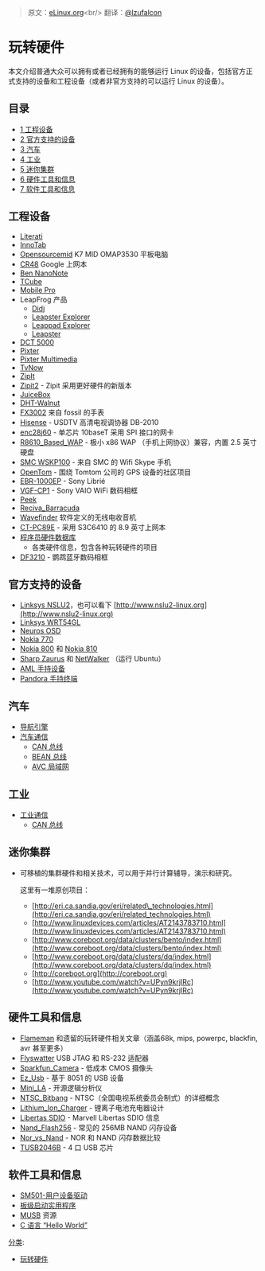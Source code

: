 > 原文：[eLinux.org](http://eLinux.org/Hardware_Hacking "http://eLinux.org/Hardware_Hacking")<br/>
> 翻译：[@lzufalcon](https://github.com/lzufalcon)


# 玩转硬件

本文介绍普通大众可以拥有或者已经拥有的能够运行 Linux 的设备，包括官方正式支持的设备和工程设备（或者非官方支持的可以运行 Linux 的设备）。

## 目录

-   [1 工程设备](#project-devices)
-   [2 官方支持的设备](#supported-devices)
-   [3 汽车](#automotive)
-   [4 工业](#industrial)
-   [5 迷你集群](#miniclusters)
-   [6 硬件工具和信息](#hardware-tools-and-information)
-   [7 软件工具和信息](#software-tools-and-information)

## 工程设备

-   [Literati](../.././dev_portals/Hardware_Hacking/Literati/Literati.md "Literati")
-   [InnoTab](../.././dev_portals/Hardware_Hacking/InnoTab/InnoTab.md "InnoTab")
-   [Opensourcemid](../.././dev_portals/Hardware_Hacking/Opensourcemid/Opensourcemid.md "Opensourcemid") K7 MID OMAP3530 平板电脑
-   [CR48](../.././dev_portals/Hardware_Hacking/CR48/CR48.md "CR48") Google 上网本
-   [Ben NanoNote](http://en.qi-hardware.com/wiki/Ben_NanoNote)
-   [TCube](../.././dev_portals/Hardware_Hacking/TCube_Info/TCube_Info.md "TCube Info")
-   [Mobile Pro](../.././dev_portals/Hardware_Hacking/Mobile_Pro/Mobile_Pro.md "Mobile Pro")
-   LeapFrog 产品
    -   [Didj](../.././dev_portals/Hardware_Hacking/Didj/Didj.md "Didj")
    -   [Leapster Explorer](../.././dev_portals/Hardware_Hacking/Leapster_Explorer/Leapster_Explorer.md "Leapster Explorer")
    -   [Leappad Explorer](../.././dev_portals/Hardware_Hacking/Leappad_Explorer/Leappad_Explorer.md "Leappad Explorer")
    -   [Leapster](../.././dev_portals/Hardware_Hacking/Leapster/Leapster.md "Leapster")
-   [DCT 5000](../.././dev_portals/Hardware_Hacking/DCT_5000/DCT_5000.md "DCT 5000")
-   [Pixter](../.././dev_portals/Hardware_Hacking/Pixter/Pixter.md "Pixter")
-   [Pixter Multimedia](../.././dev_portals/Hardware_Hacking/Pixter/Pixter.md_Multimedia "Pixter Multimedia")
-   [TvNow](../.././dev_portals/Hardware_Hacking/TvNow/TvNow.md "TvNow")
-   [ZipIt](../.././dev_portals/Hardware_Hacking/ZipIt/ZipIt.md "ZipIt")
-   [Zipit2](http://zipit2system.sf.net) - Zipit 采用更好硬件的新版本
-   [JuiceBox](../.././dev_portals/Hardware_Hacking/JuiceBox/JuiceBox.md "JuiceBox")
-   [DHT-Walnut](../.././dev_portals/Hardware_Hacking/DHT-Walnut/DHT-Walnut.md "DHT-Walnut")
-   [FX3002](../.././dev_portals/Hardware_Hacking/FX3002/FX3002.md "FX3002") 来自 fossil 的手表
-   [Hisense](../.././dev_portals/Hardware_Hacking/Hisense/Hisense.md "Hisense") - USDTV 高清电视调协器 DB-2010
-   [enc28j60](../.././dev_portals/Hardware_Hacking/Enc28j60/Enc28j60.md "Enc28j60") - 单芯片 10baseT 采用 SPI 接口的网卡
-   [R8610\_Based\_WAP](../.././dev_portals/Hardware_Hacking/R8610_Based_WAP/R8610_Based_WAP.md "R8610 Based WAP") - 极小 x86 WAP （手机上网协议）兼容，内置 2.5 英寸硬盘
-   [SMC WSKP100](../.././dev_portals/Hardware_Hacking/SMC_WSKP100/SMC_WSKP100.md "SMC WSKP100") - 来自 SMC 的 Wifi Skype 手机
-   [OpenTom](http://www.opentom.org) - 围绕 Tomtom 公司的 GPS 设备的社区项目
-   [EBR-1000EP](../.././dev_portals/Hardware_Hacking/EBR-1000EP/EBR-1000EP.md "EBR-1000EP") - Sony Librié
-   [VGF-CP1](../.././dev_portals/Hardware_Hacking/VGF-CP1/VGF-CP1.md "VGF-CP1") - Sony VAIO WiFi 数码相框
-   [Peek](../.././dev_portals/Hardware_Hacking/Peek/Peek.md "Peek")
-   [Reciva\_Barracuda](../.././dev_portals/Hardware_Hacking/Reciva_Barracuda/Reciva_Barracuda.md "Reciva Barracuda")
-   [Wavefinder](../.././dev_portals/Hardware_Hacking/Wavefinder/Wavefinder.md "Wavefinder") 软件定义的无线电收音机
-   [CT-PC89E](../.././dev_portals/Hardware_Hacking/CT-PC89E/CT-PC89E.md "CT-PC89E") - 采用 S3C6410 的 8.9 英寸上网本
-   [程序员硬件数据库](../.././dev_portals/Hardware_Hacking/Programmers_Hardware_Database/Programmers_Hardware_Database.md "Programmers Hardware Database")
    - 各类硬件信息，包含各种玩转硬件的项目
-   [DF3210](http://sites.google.com/site/repurposelinux/df3120) - 鹦鹉蓝牙数码相框

## 官方支持的设备

-   [Linksys NSLU2](http://en.wikipedia.org/wiki/NSLU2)，也可以看下 [http://www.nslu2-linux.org](http://www.nslu2-linux.org)
-   [Linksys WRT54GL](http://en.wikipedia.org/wiki/Linksys_WRT54G_series#WRT54GL)
-   [Neuros OSD](http://wiki.neurostechnology.com/index.php/Neuros_OSD)
-   [Nokia 770](http://en.wikipedia.org/wiki/N770)
-   [Nokia 800](http://en.wikipedia.org/wiki/N800) 和 [Nokia 810](http://en.wikipedia.org/wiki/N810)
-   [Sharp Zaurus](http://en.wikipedia.org/wiki/Sharp_Zaurus) 和 [NetWalker](http://en.wikipedia.org/wiki/Netwalker#Sharp_Netwalker) （运行 Ubuntu）
-   [AML 手持设备](../.././dev_portals/Hardware_Hacking/AML_Products/AML_Products.md "AML Products")
-   [Pandora 手持终端](http://www.openpandora.org/)

## 汽车

-   [导航引擎](../.././dev_portals/Hardware_Hacking/NaviEngine/NaviEngine.md "NaviEngine")
-   [汽车通信](../.././dev_portals/Hardware_Hacking/Automotive_Communications/Automotive_Communications.md "Automotive Communications")
    -   [CAN 总线](../.././dev_portals/Hardware_Hacking/CAN_Bus/CAN_Bus.md "CAN Bus")
    -   [BEAN 总线](../.././dev_portals/Hardware_Hacking/BEAN_Bus/BEAN_Bus.md "BEAN Bus")
    -   [AVC 局域网](../.././dev_portals/Hardware_Hacking/AVC-LAN/AVC-LAN.md "AVC-LAN")

## 工业

-   [工业通信](../.././dev_portals/Hardware_Hacking/Industrial_Communications/Industrial_Communications.md "Industrial Communications")
    -   [CAN 总线](../.././dev_portals/Hardware_Hacking/CAN_Bus/CAN_Bus.md "CAN Bus")

## 迷你集群

-   可移植的集群硬件和相关技术，可以用于并行计算辅导，演示和研究。

    这里有一堆原创项目：

    -   [http://eri.ca.sandia.gov/eri/related\_technologies.html](http://eri.ca.sandia.gov/eri/related_technologies.html)
    -   [http://www.linuxdevices.com/articles/AT2143783710.html](http://www.linuxdevices.com/articles/AT2143783710.html)
    -   [http://www.coreboot.org/data/clusters/bento/index.html](http://www.coreboot.org/data/clusters/bento/index.html)
    -   [http://www.coreboot.org/data/clusters/dq/index.html](http://www.coreboot.org/data/clusters/dq/index.html)
    -   [http://coreboot.org](http://coreboot.org)
    -   [http://www.youtube.com/watch?v=UPyn9krjIRc](http://www.youtube.com/watch?v=UPyn9krjIRc)

## 硬件工具和信息

-   [Flameman](../.././dev_portals/Hardware_Hacking/Flameman/Flameman.md "Flameman") 和遗留的玩转硬件相关文章（涵盖68k, mips, powerpc, blackfin, avr 甚至更多）
-   [Flyswatter](../.././dev_portals/Hardware_Hacking/Flyswatter/Flyswatter.md "Flyswatter") USB JTAG 和 RS-232 适配器
-   [Sparkfun\_Camera](../.././dev_portals/Hardware_Hacking/Sparkfun_Camera/Sparkfun_Camera.md "Sparkfun Camera") - 低成本 CMOS 摄像头
-   [Ez\_Usb](../.././dev_portals/Hardware_Hacking/Ez_Usb/Ez_Usb.md "Ez Usb") - 基于 8051 的 USB 设备
-   [Mini\_LA](../.././dev_portals/Hardware_Hacking/Mini_LA/Mini_LA.md "Mini LA") - 开源逻辑分析仪
-   [NTSC\_Bitbang](../.././dev_portals/Hardware_Hacking/NTSC_Bitbang/NTSC_Bitbang.md "NTSC Bitbang") - NTSC（全国电视系统委员会制式）的详细概念
-   [Lithium\_Ion\_Charger](../.././dev_portals/Hardware_Hacking/Lithium_Ion_Charger/Lithium_Ion_Charger.md "Lithium Ion Charger") - 锂离子电池充电器设计
-   [Libertas SDIO](../.././dev_portals/Hardware_Hacking/Libertas_SDIO/Libertas_SDIO.md "Libertas SDIO") - Marvell Libertas SDIO 信息
-   [Nand\_Flash256](../.././dev_portals/Hardware_Hacking/Nand_Flash256/Nand_Flash256.md "Nand Flash256") - 常见的 256MB NAND 闪存设备
-   [Nor\_vs\_Nand](../.././dev_portals/Hardware_Hacking/Nor_vs_Nand/Nor_vs_Nand.md "Nor vs Nand") - NOR 和 NAND 闪存数据比较
-   [TUSB2046B](../.././dev_portals/Hardware_Hacking/TUSB2046B/TUSB2046B.md "TUSB2046B") - 4 口 USB 芯片

## 软件工具和信息

-   [SM501-用户设备驱动](../.././dev_portals/Hardware_Hacking/SM501-User_Level_Device_Driver/SM501-User_Level_Device_Driver.md "SM501-User Level Device Driver")
-   [板级启动实用程序](../.././dev_portals/Hardware_Hacking/Board_Bringup_Utilities/Board_Bringup_Utilities.md "Board Bringup Utilities")
-   [MUSB](../.././dev_portals/Hardware_Hacking/MUSB/MUSB.md "MUSB") 资源
-   [C 语言 “Hello World”](../.././dev_portals/Hardware_Hacking/Hello_World_in_C/Hello_World_in_C.md "Hello World in C")


[分类](http://eLinux.org/Special:Categories "Special:Categories"):

-   [玩转硬件](http://eLinux.org/Category:Hardware_Hacking "Category:Hardware Hacking")


